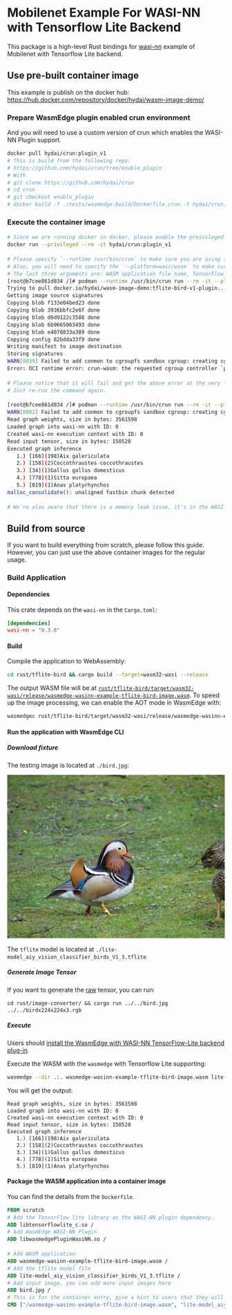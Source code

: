 # Mobilenet Example For WASI-NN with Tensorflow Lite Backend

This package is a high-level Rust bindings for [wasi-nn] example of Mobilenet with Tensorflow Lite backend.

[wasi-nn]: https://github.com/WebAssembly/wasi-nn

## Use pre-built container image

This example is publish on the docker hub: <https://hub.docker.com/repository/docker/hydai/wasm-image-demo/>

### Prepare WasmEdge plugin enabled crun environment

And you will need to use a custom version of crun which enables the WASI-NN Plugin support.

```bash
docker pull hydai/crun:plugin_v1
# This is build from the following repo:
# https://github.com/hydai/crun/tree/enable_plugin
# With
# git clone https://github.com/hydai/crun
# cd crun
# git checkout enable_plugin
# docker build -f ./tests/wasmedge-build/Dockerfile.crun -t hydai/crun:plugin_v1 .
```

### Execute the container image

```bash
# Since we are running docker in docker, please enable the preivileged mode.
docker run --privileged --rm -it hydai/crun:plugin_v1

# Please specify `--runtime /usr/bin/crun` to make sure you are using the correct runtime
# Also, you will need to specify the `--platform=wasi/wasm` to make sure the correct architecture is used.
# The last three arguments are: WASM application file name, TensorFlow Lite model file name, and input file name.
[root@b7cee861d834 /]# podman --runtime /usr/bin/crun run --rm -it --platform=wasi/wasm docker.io/hydai/wasm-image-demo:tflite-bird-v1-plugin /wasmedge-wasinn-example-tflite-bird-image.wasm lite-model_aiy_vision_classifier_birds_V1_3.tflite bird.jpg
Trying to pull docker.io/hydai/wasm-image-demo:tflite-bird-v1-plugin...
Getting image source signatures
Copying blob f133e04bed23 done
Copying blob 3936bbfc2e6f done
Copying blob d6d9122c3588 done
Copying blob 6b9665063493 done
Copying blob e4070833a389 done
Copying config 82bdda33f9 done
Writing manifest to image destination
Storing signatures
WARN[0039] Failed to add conmon to cgroupfs sandbox cgroup: creating cgroup path /libpod_parent/conmon: write /sys/fs/cgroup/cgroup.subtree_control: device or resource busy
Error: OCI runtime error: crun-wasm: the requested cgroup controller `pids` is not available

# Please notice that it will fail and get the above error at the very first time.
# Just re-run the command again.

[root@b7cee861d834 /]# podman --runtime /usr/bin/crun run --rm -it --platform=wasi/wasm docker.io/hydai/wasm-image-demo:tflite-bird-v1-plugin /wasmedge-wasinn-example-tflite-bird-image.wasm lite-model_aiy_vision_classifier_birds_V1_3.tflite bird.jpg
WARN[0002] Failed to add conmon to cgroupfs sandbox cgroup: creating cgroup path /libpod_parent/conmon: write /sys/fs/cgroup/cgroup.subtree_control: operation not supported
Read graph weights, size in bytes: 3561598
Loaded graph into wasi-nn with ID: 0
Created wasi-nn execution context with ID: 0
Read input tensor, size in bytes: 150528
Executed graph inference
   1.) [166](198)Aix galericulata
   2.) [158](2)Coccothraustes coccothraustes
   3.) [34](1)Gallus gallus domesticus
   4.) [778](1)Sitta europaea
   5.) [819](1)Anas platyrhynchos
malloc_consolidate(): unaligned fastbin chunk detected

# We're also aware that there is a memory leak issue, it's in the WASI-NN plugin, and we are working on fixing it now.
```

## Build from source

If you want to build everything from scratch, please follow this guide. However, you can just use the above container images for the regular usage.

### Build Application

#### Dependencies

This crate depends on the `wasi-nn` in the `Cargo.toml`:

```toml
[dependencies]
wasi-nn = "0.3.0"
```

#### Build

Compile the application to WebAssembly:

```bash
cd rust/tflite-bird && cargo build --target=wasm32-wasi --release
```

The output WASM file will be at [`rust/tflite-bird/target/wasm32-wasi/release/wasmedge-wasinn-example-tflite-bird-image.wasm`](wasmedge-wasinn-example-tflite-bird-image.wasm).
To speed up the image processing, we can enable the AOT mode in WasmEdge with:

```bash
wasmedgec rust/tflite-bird/target/wasm32-wasi/release/wasmedge-wasinn-example-tflite-bird-image.wasm wasmedge-wasinn-example-tflite-bird-image.wasm
```

#### Run the application with WasmEdge CLI

##### Download fixture

The testing image is located at `./bird.jpg`:

![Aix galericulata](bird.jpg)

The `tflite` model is located at `./lite-model_aiy_vision_classifier_birds_V1_3.tflite`

##### Generate Image Tensor

If you want to generate the [raw](birdx224x224x3.rgb) tensor, you can run:

```shell
cd rust/image-converter/ && cargo run ../../bird.jpg ../../birdx224x224x3.rgb
```

##### Execute

Users should [install the WasmEdge with WASI-NN TensorFlow-Lite backend plug-in](https://wasmedge.org/book/en/write_wasm/rust/wasinn.html#get-wasmedge-with-wasi-nn-plug-in-tensorflow-lite-backend).

Execute the WASM with the `wasmedge` with Tensorflow Lite supporting:

```bash
wasmedge --dir .:. wasmedge-wasinn-example-tflite-bird-image.wasm lite-model_aiy_vision_classifier_birds_V1_3.tflite bird.jpg
```

You will get the output:

```console
Read graph weights, size in bytes: 3561598
Loaded graph into wasi-nn with ID: 0
Created wasi-nn execution context with ID: 0
Read input tensor, size in bytes: 150528
Executed graph inference
   1.) [166](198)Aix galericulata
   2.) [158](2)Coccothraustes coccothraustes
   3.) [34](1)Gallus gallus domesticus
   4.) [778](1)Sitta europaea
   5.) [819](1)Anas platyrhynchos
```

#### Package the WASM application into a container image

You can find the details from the `Dockerfile`.

```Dockerfile
FROM scratch
# Add the TensorFlow lite library as the WASI-NN plugin dependency.
ADD libtensorflowlite_c.so /
# Add WasmEdge WASI-NN Plugin
ADD libwasmedgePluginWasiNN.so /

# Add WASM application
ADD wasmedge-wasinn-example-tflite-bird-image.wasm /
# Add the tflite model file
ADD lite-model_aiy_vision_classifier_birds_V1_3.tflite /
# Add input image, you can add more input images here
ADD bird.jpg /
# This is for the container entry, give a hint to users that they will need to specify the application name, model file, and input file.
CMD ["/wasmedge-wasinn-example-tflite-bird-image.wasm", "lite-model_aiy_vision_classifier_birds_V1_3.tflite", "bird.jpg"]
```
